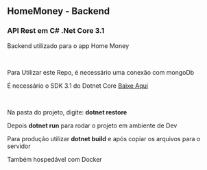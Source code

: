 <h2>HomeMoney - Backend</h2>
<h3>API Rest em C# .Net Core 3.1</h3>
<p>Backend utilizado para o app Home Money</p>
<br/>
<p>Para Utilizar este Repo, é necessário uma conexão com mongoDb</p>
<p>É necessário o SDK 3.1 do Dotnet Core <a href="https://dotnet.microsoft.com/download">Baixe Aqui</a></p>
<br/>
<p>Na pasta do projeto, digite: <b>dotnet restore</b></p>
<p>Depois <b>dotnet run</b> para rodar o projeto em ambiente de Dev</p>
<p>Para produção utilizar <b>dotnet build</b> e após copiar os arquivos para o servidor</p>
<p>Também hospedável com Docker</p>
